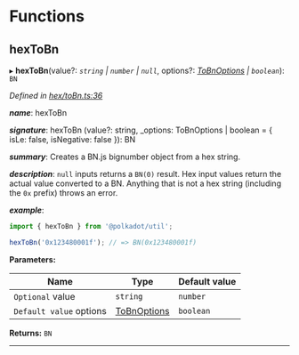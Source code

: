 

# Functions

<a id="hextobn"></a>

##  hexToBn

▸ **hexToBn**(value?: *`string` | `number` | `null`*, options?: *[ToBnOptions](../interfaces/_types_.tobnoptions.md) | `boolean`*): `BN`

*Defined in [hex/toBn.ts:36](https://github.com/polkadot-js/common/blob/4c658e8/packages/util/src/hex/toBn.ts#L36)*

*__name__*: hexToBn

*__signature__*: hexToBn (value?: string, \_options: ToBnOptions | boolean = { isLe: false, isNegative: false }): BN

*__summary__*: Creates a BN.js bignumber object from a hex string.

*__description__*: `null` inputs returns a `BN(0)` result. Hex input values return the actual value converted to a BN. Anything that is not a hex string (including the `0x` prefix) throws an error.

*__example__*:   

```javascript
import { hexToBn } from '@polkadot/util';

hexToBn('0x123480001f'); // => BN(0x123480001f)
```

**Parameters:**

| Name | Type | Default value |
| ------ | ------ | ------ |
| `Optional` value | `string` | `number` | `null` | - |
| `Default value` options | [ToBnOptions](../interfaces/_types_.tobnoptions.md) | `boolean` |  { isLe: false, isNegative: false } |

**Returns:** `BN`

___

